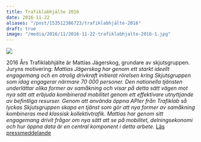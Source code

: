 ```yaml
---
title: Trafiklabhjälte 2016
date: 2016-11-22
aliases: "/post/153512386723/trafiklabhjälte-2016"
draft: true
image: "/media/2016/11/2016-11-22-trafiklabhjalte-2016-1.jpg"
---
```


 

![](/media/2016/11/2016-11-22-trafiklabhjalte-2016-1.jpg)


2016 Års Trafiklabhjälte är Mattias Jägerskog, grundare av skjutsgruppen.
Juryns motivering:
<i>Mattias Jägerskog har genom ett starkt ideellt engagemang och en otrolig drivkraft initierat rörelsen kring Skjutsgruppen som idag engagerar närmare 70 000 personer.</i>
<i>Den nationella tjänsten underlättar olika former av samåkning och visar på detta sätt vägen mot nya sätt att erbjuda kombinerad mobilitet genom ett effektivare utnyttjande av befintliga resurser. Genom att använda öppna APIer från Trafiklab så lyckas Skjutsgruppen skapa en tjänst som gör att nya former av samåkning kombineras med klassisk kollektivtrafik.</i>
<i>Mattias har genom sitt engagemang drivit frågor om nya sätt att se på mobilitet,  delningsekonomi och hur öppna data är en central komponent i detta arbete.</i>
[Läs pressmeddelande](http://www.mynewsdesk.com/se/samtrafiken-i-sverige-ab/pressreleases/skjutsgruppens-grundare-blir-aarets-trafiklabhjaelte-1660015)
 
